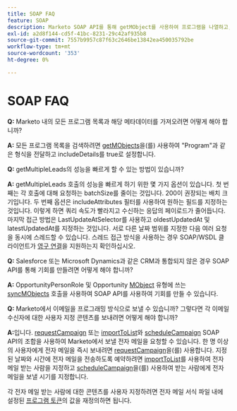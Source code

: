 ```yaml
---
title: SOAP FAQ
feature: SOAP
description: Marketo SOAP API를 통해 getMObject를 사용하여 프로그램을 나열하고, getMultipleLeads를 최적화하고, 기회를 만들고, 개인화된 이메일을 보내거나 예약하는 방법을 알아봅니다.
exl-id: a2d8f144-cd5f-41bc-8231-29c42af935b8
source-git-commit: 7557b9957c87f63c2646be13842ea450035792be
workflow-type: tm+mt
source-wordcount: '353'
ht-degree: 0%

---
```


# SOAP FAQ

**Q:** Marketo 내의 모든 프로그램 목록과 해당 메타데이터를 가져오려면 어떻게 해야 합니까?

**A:** 모든 프로그램 목록을 검색하려면 [getMObjects](./getmobjects.md)을(를) 사용하여 &quot;Program&quot;과 같은 형식을 전달하고 includeDetails를 true로 설정합니다.

**Q:** getMultipleLeads의 성능을 빠르게 할 수 있는 방법이 있습니까?

**A:** getMultipleLeads 호출의 성능을 빠르게 하기 위한 몇 가지 옵션이 있습니다. 첫 번째는 각 호출에 대해 요청하는 batchSize를 줄이는 것입니다. 200이 권장되는 배치 크기입니다. 두 번째 옵션은 includeAttributes 필터를 사용하여 원하는 필드를 지정하는 것입니다. 이렇게 하면 쿼리 속도가 빨라지고 수신하는 응답의 페이로드가 줄어듭니다. 마지막 접근 방법은 LastUpdateAtSelector를 사용하고 oldestUpdatedAt 및 latestUpdatedAt를 지정하는 것입니다. 서로 다른 날짜 범위를 지정한 다음 여러 요청을 동시에 스레드할 수 있습니다. 스레드 접근 방식을 사용하는 경우 SOAP/WSDL 클라이언트가 [영구 연결](https://www.w3.org/Protocols/rfc2616/rfc2616-sec8.html)을 지원하는지 확인하십시오.

**Q:** Salesforce 또는 Microsoft Dynamics과 같은 CRM과 통합되지 않은 경우 SOAP API를 통해 기회를 만들려면 어떻게 해야 합니까?

**A:** OpportunityPersonRole 및 Opportunity [MObject](syncmobjects.md) 유형에 쓰는 [syncMObjects](marketo-objects.md) 호출을 사용하여 SOAP API를 사용하여 기회를 만들 수 있습니다.

**Q:** Marketo에서 이메일을 프로그래밍 방식으로 보낼 수 있습니까? 그렇다면 각 이메일 수신자에 대한 사용자 지정 콘텐츠를 보내려면 어떻게 해야 합니까?

**A:**&#x200B;입니다. [requestCampaign](requestcampaign.md) 또는 [importToList](importtolist.md)와 [scheduleCampaign](schedulecampaign.md) SOAP API의 조합을 사용하여 Marketo에서 보낼 전자 메일을 요청할 수 있습니다. 한 명 이상의 사용자에게 전자 메일을 즉시 보내려면 [requestCampaign](requestcampaign.md)을(를) 사용합니다. 지정된 날짜와 시간에 전자 메일을 전송하도록 예약하려면 [importToList](importtolist.md)를 사용하여 전자 메일 받는 사람을 지정하고 [scheduleCampaign](schedulecampaign.md)을(를) 사용하여 받는 사람에게 전자 메일을 보낼 시기를 지정합니다.

각 전자 메일 받는 사람에 대한 콘텐츠를 사용자 지정하려면 전자 메일 서식 파일 내에 설정된 [프로그램 토큰](../rest-api/tokens.md)의 값을 재정의하면 됩니다.

